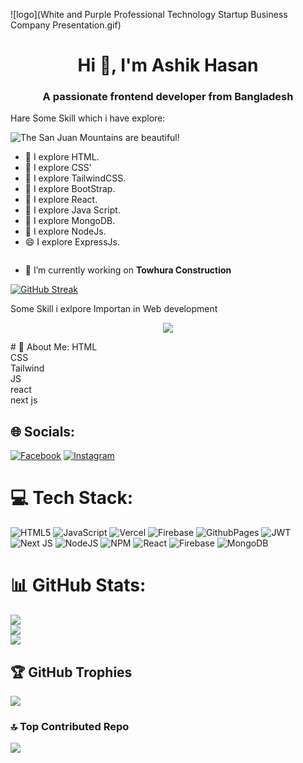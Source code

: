 ![logo](White and Purple Professional Technology Startup Business Company Presentation.gif)


<h1 align="center">Hi 👋, I'm Ashik Hasan</h1>
<h3 align="center">A passionate frontend developer from Bangladesh</h3>
Hare Some Skill which i have explore:

![The San Juan Mountains are beautiful!](https://ibb.co/Ln4zyDm "San Juan Mountains")


- 🔭  I explore HTML.
- 🌱  I explore CSS'
- 👯  I explore TailwindCSS.
- 🤔  I explore BootStrap.
- 💬  I explore React.
- 🌱  I explore Java Script.
- 🌱  I explore MongoDB.
- 🌱  I explore NodeJs.
- 😄  I explore ExpressJs.





<p align="left"> <a href="https://twitter.com/" target="blank"><img src="https://img.shields.io/twitter/follow/?logo=twitter&style=for-the-badge" alt="" /></a> </p>

- 🔭 I’m currently working on **Towhura Construction**


[![GitHub Streak](https://github-readme-streak-stats.herokuapp.com?user=Ashik-gf&theme=blue-navy&hide_border=true&hide_total_contributions=true)](https://git.io/streak-stats)
</br>
<p> Some Skill i exlpore Importan in Web development</p>
<p align="center">
  <a href="https://skillicons.dev">
    <img src="https://skillicons.dev/icons?i=git,html,css,tailwind,js,react," />
  </a>
</p>
# 💫 About Me:
HTML<br>CSS<br>Tailwind<br>JS<br>react<br>next js


## 🌐 Socials:
[![Facebook](https://img.shields.io/badge/Facebook-%231877F2.svg?logo=Facebook&logoColor=white)](https://facebook.com/https://www.facebook.com/Ashik.998/) [![Instagram](https://img.shields.io/badge/Instagram-%23E4405F.svg?logo=Instagram&logoColor=white)](https://instagram.com/https://www.instagram.com/ashikhasan998/) 

# 💻 Tech Stack:
![HTML5](https://img.shields.io/badge/html5-%23E34F26.svg?style=for-the-badge&logo=html5&logoColor=white) ![JavaScript](https://img.shields.io/badge/javascript-%23323330.svg?style=for-the-badge&logo=javascript&logoColor=%23F7DF1E) ![Vercel](https://img.shields.io/badge/vercel-%23000000.svg?style=for-the-badge&logo=vercel&logoColor=white) ![Firebase](https://img.shields.io/badge/firebase-%23039BE5.svg?style=for-the-badge&logo=firebase) ![GithubPages](https://img.shields.io/badge/github%20pages-121013?style=for-the-badge&logo=github&logoColor=white) ![JWT](https://img.shields.io/badge/JWT-black?style=for-the-badge&logo=JSON%20web%20tokens) ![Next JS](https://img.shields.io/badge/Next-black?style=for-the-badge&logo=next.js&logoColor=white) ![NodeJS](https://img.shields.io/badge/node.js-6DA55F?style=for-the-badge&logo=node.js&logoColor=white) ![NPM](https://img.shields.io/badge/NPM-%23CB3837.svg?style=for-the-badge&logo=npm&logoColor=white) ![React](https://img.shields.io/badge/react-%2320232a.svg?style=for-the-badge&logo=react&logoColor=%2361DAFB) ![Firebase](https://img.shields.io/badge/Firebase-039BE5?style=for-the-badge&logo=Firebase&logoColor=white) ![MongoDB](https://img.shields.io/badge/MongoDB-%234ea94b.svg?style=for-the-badge&logo=mongodb&logoColor=white)
# 📊 GitHub Stats:
![](https://github-readme-stats.vercel.app/api?username=ashik-gf&theme=yeblu&hide_border=false&include_all_commits=false&count_private=false)<br/>
![](https://github-readme-streak-stats.herokuapp.com/?user=ashik-gf&theme=yeblu&hide_border=false)<br/>
![](https://github-readme-stats.vercel.app/api/top-langs/?username=ashik-gf&theme=yeblu&hide_border=false&include_all_commits=false&count_private=false&layout=compact)

## 🏆 GitHub Trophies
![](https://github-profile-trophy.vercel.app/?username=ashik-gf&theme=radical&no-frame=false&no-bg=false&margin-w=4)

### 🔝 Top Contributed Repo
![](https://github-contributor-stats.vercel.app/api?username=ashik-gf&limit=5&theme=dark&combine_all_yearly_contributions=true)
